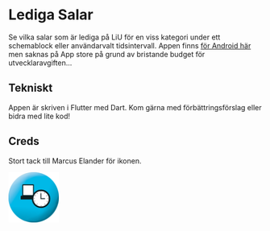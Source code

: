 # Lediga Salar

Se vilka salar som är lediga på LiU för en viss kategori under ett schemablock eller användarvalt tidsintervall. Appen finns [för Android här](https://play.google.com/store/apps/details?id=se.liu.ida.salapp "Lediga Salar - Google Play") men saknas på App store på grund av bristande budget för utvecklaravgiften...

## Tekniskt

Appen är skriven i Flutter med Dart. Kom gärna med förbättringsförslag eller bidra med lite kod!

## Creds

Stort tack till Marcus Elander för ikonen.

<img src="https://raw.githubusercontent.com/linusaarnio/sal-app/master/assets/icon/icon.png" width="100" height="100" />
